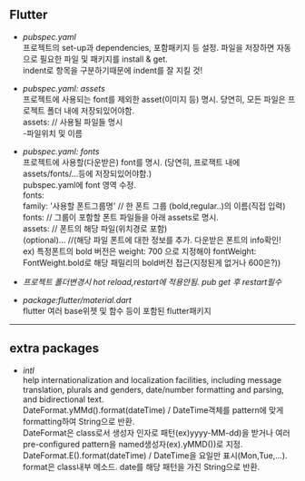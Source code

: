 ## Flutter  

- *pubspec.yaml*   
프로젝트의 set-up과 dependencies, 포함패키지 등 설정. 파일을 저장하면 자동으로 필요한 파일 및 패키지를 install & get.    
indent로 항목을 구분하기때문에 indent를 잘 지킬 것!    

- *pubspec.yaml: assets*     
프로젝트에 사용되는 font를 제외한 asset(이미지 등) 명시. 당연히, 모든 파일은 프로젝트 폴더 내에 저장되있어야함.     
assets: // 사용될 파일들 명시   
    -파일위치 및 이름    
  
- *pubspec.yaml: fonts*   
프로젝트에 사용할(다운받은) font를 명시. (당연히, 프로잭트 내에 assets/fonts/...등에 저장되있어야함.)    
pubspec.yaml에 font 영역 수정.   
fonts:   
   family: '사용할 폰트그룹명' // 한 폰트 그룹 (bold,regular..)의 이름(직접 입력)    
     fonts: // 그룹이 포함할 폰트 파일들을 아래 assets로 명시.   
        assets: // 폰트의 해당 파일(위치경로 포함)    
        (optional)... //(해당 파일 폰트에 대한 정보를 추가. 다운받은 폰트의 info확인!    
        ex) 특정폰트의 bold 버전은 weight: 700 으로 지정해야 fontWeight: FontWeight.bold로 해당 패밀리의 bold버전 접근(지정된게 없거나 600은?))        

- *프로젝트 폴더변경시 hot reload,restart에 적용안됨. pub get 후 restart필수*   

- *package:flutter/material.dart*    
flutter 여러 base위젯 및 함수 등이 포함된 flutter패키지   


------------------------
## extra packages   
- *intl*    
help internationalization and localization facilities, including message translation, plurals and genders, date/number formatting and parsing, and bidirectional text.    
DateFormat.yMMd().format(dateTime) / DateTime객체를 pattern에 맞게 formatting하여 String으로 반환.    
DateFormat은 class로서 생성자 인자로 패턴(ex)yyyy-MM-dd)을 받거나 여러 pre-configured pattern을 named생성자(ex).yMMD())로 지정.   
DateFormat.E().format(dateTime) / DateTime을 요일만 표시(Mon,Tue,...).      
format은 class내부 메소드. date를 해당 패턴을 가진 String으로 반환.    
